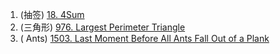 
1. (抽签) [18. 4Sum](https://leetcode-cn.com/problems/4sum/)
2. (三角形) [976. Largest Perimeter Triangle](https://leetcode-cn.com/problems/largest-perimeter-triangle/)
3. (
   Ants) [1503. Last Moment Before All Ants Fall Out of a Plank](https://leetcode-cn.com/problems/last-moment-before-all-ants-fall-out-of-a-plank/)
